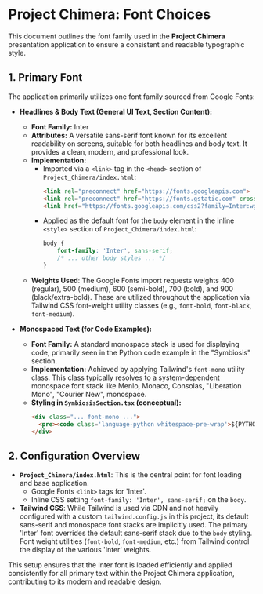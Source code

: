 
# Project Chimera: Font Choices

This document outlines the font family used in the **Project Chimera** presentation application to ensure a consistent and readable typographic style.

## 1. Primary Font

The application primarily utilizes one font family sourced from Google Fonts:

*   **Headlines & Body Text (General UI Text, Section Content):**
    *   **Font Family:** Inter
    *   **Attributes:** A versatile sans-serif font known for its excellent readability on screens, suitable for both headlines and body text. It provides a clean, modern, and professional look.
    *   **Implementation:**
        *   Imported via a `<link>` tag in the `<head>` section of `Project_Chimera/index.html`:
            ```html
            <link rel="preconnect" href="https://fonts.googleapis.com">
            <link rel="preconnect" href="https://fonts.gstatic.com" crossorigin>
            <link href="https://fonts.googleapis.com/css2?family=Inter:wght@400;500;600;700;900&display=swap" rel="stylesheet">
            ```
        *   Applied as the default font for the `body` element in the inline `<style>` section of `Project_Chimera/index.html`:
            ```css
            body {
                font-family: 'Inter', sans-serif;
                /* ... other body styles ... */
            }
            ```
    *   **Weights Used**: The Google Fonts import requests weights 400 (regular), 500 (medium), 600 (semi-bold), 700 (bold), and 900 (black/extra-bold). These are utilized throughout the application via Tailwind CSS font-weight utility classes (e.g., `font-bold`, `font-black`, `font-medium`).

*   **Monospaced Text (for Code Examples):**
    *   **Font Family:** A standard monospace stack is used for displaying code, primarily seen in the Python code example in the "Symbiosis" section.
    *   **Implementation:** Achieved by applying Tailwind's `font-mono` utility class. This class typically resolves to a system-dependent monospace font stack like Menlo, Monaco, Consolas, "Liberation Mono", "Courier New", monospace.
    *   **Styling in `SymbiosisSection.tsx` (conceptual):**
        ```html
        <div class="... font-mono ...">
          <pre><code class='language-python whitespace-pre-wrap'>${PYTHON_CODE_EXAMPLE}</code></pre>
        </div>
        ```

## 2. Configuration Overview

*   **`Project_Chimera/index.html`**: This is the central point for font loading and base application.
    *   Google Fonts `<link>` tags for 'Inter'.
    *   Inline CSS setting `font-family: 'Inter', sans-serif;` on the `body`.
*   **Tailwind CSS**: While Tailwind is used via CDN and not heavily configured with a custom `tailwind.config.js` in this project, its default sans-serif and monospace font stacks are implicitly used. The primary 'Inter' font overrides the default sans-serif stack due to the `body` styling. Font weight utilities (`font-bold`, `font-medium`, etc.) from Tailwind control the display of the various 'Inter' weights.

This setup ensures that the Inter font is loaded efficiently and applied consistently for all primary text within the Project Chimera application, contributing to its modern and readable design.
